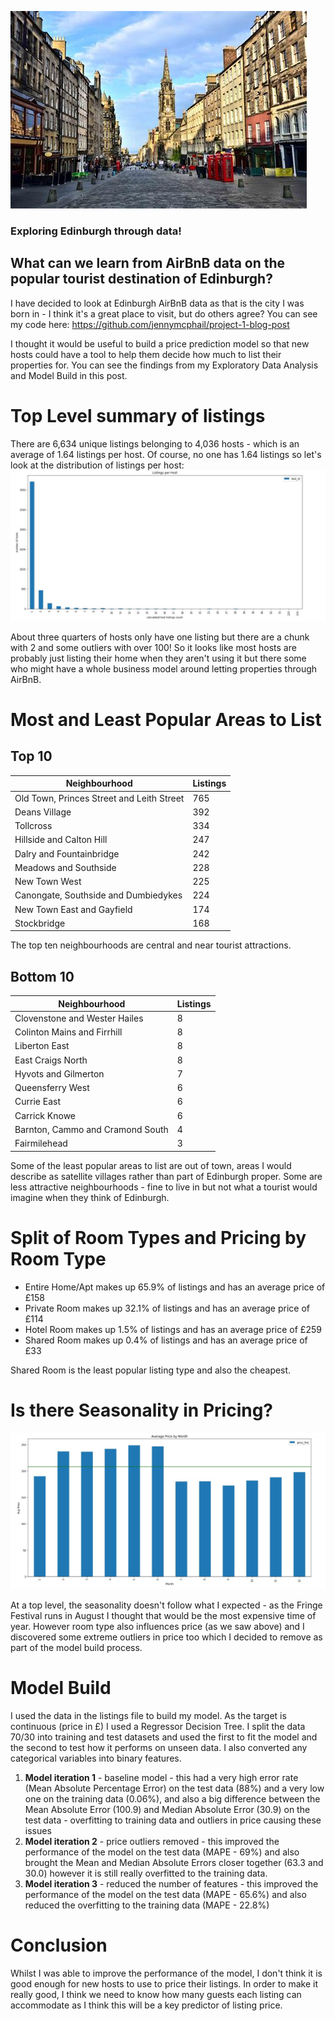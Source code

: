 ![royal_mile](https://github.com/jennymcphail/jennymcphail.github.io/blob/master/royal_mile.jfif?raw=true)
### Exploring Edinburgh through data!
## What can we learn from AirBnB data on the popular tourist destination of Edinburgh?

I have decided to look at Edinburgh AirBnB data as that is the city I was born in - I think it's a great place to visit, but do others agree?
You can see my code here: https://github.com/jennymcphail/project-1-blog-post

I thought it would be useful to build a price prediction model so that new hosts could have a tool to help them decide how much to list their properties for. You can see the findings from my Exploratory Data Analysis and Model Build in this post.

# Top Level summary of listings

There are 6,634 unique listings belonging to 4,036 hosts - which is an average of 1.64 listings per host. Of course, no one has 1.64 listings so let's look at the distribution of listings per host:
![listings_per_host](https://github.com/jennymcphail/jennymcphail.github.io/blob/master/listings_per_host.JPG?raw=true)

About three quarters of hosts only have one listing but there are a chunk with 2 and some outliers with over 100! So it looks like most hosts are probably just listing their home when they aren't using it but there some who might have a whole business model around letting properties through AirBnB.

# Most and Least Popular Areas to List
## Top 10
| Neighbourhood                            | Listings  | 
|------------------------------------------|-----------|
|Old Town, Princes Street and Leith Street | 765       |
|Deans Village                             | 392       |
|Tollcross                                 | 334       |
|Hillside and Calton Hill                  | 247       |
|Dalry and Fountainbridge                  | 242       |
|Meadows and Southside                     | 228       |
|New Town West                             | 225       |
|Canongate, Southside and Dumbiedykes      | 224       |
|New Town East and Gayfield                | 174       |
|Stockbridge                               | 168       |

The top ten neighbourhoods are central and near tourist attractions.

## Bottom 10
| Neighbourhood                            | Listings  | 
|------------------------------------------|-----------|
|Clovenstone and Wester Hailes             | 8         |
|Colinton Mains and Firrhill               | 8         |
|Liberton East                             | 8         |
|East Craigs North                         | 8         |
|Hyvots and Gilmerton                      | 7         |
|Queensferry West                          | 6         |
|Currie East                               | 6         |
|Carrick Knowe                             | 6         |
|Barnton, Cammo and Cramond South          | 4         |
|Fairmilehead                              | 3         |

Some of the least popular areas to list are out of town, areas I would describe as satellite villages rather than part of Edinburgh proper.
Some are less attractive neighbourhoods - fine to live in but not what a tourist would imagine when they think of Edinburgh.

# Split of Room Types and Pricing by Room Type

- Entire Home/Apt makes up 65.9% of listings and has an average price of £158
- Private Room makes up 32.1% of listings and has an average price of £114
- Hotel Room makes up 1.5% of listings and has an average price of £259
- Shared Room makes up 0.4% of listings and has an average price of £33

Shared Room is the least popular listing type and also the cheapest.

# Is there Seasonality in Pricing?
![seasonal_pricing](https://github.com/jennymcphail/jennymcphail.github.io/blob/master/seasonal_pricing.JPG?raw=true)

At a top level, the seasonality doesn't follow what I expected - as the Fringe Festival runs in August I thought that would be the most expensive time of year. However room type also influences price (as we saw above) and I discovered some extreme outliers in price too which I decided to remove as part of the model build process.

# Model Build

I used the data in the listings file to build my model. As the target is continuous (price in £) I used a Regressor Decision Tree. I split the data 70/30 into training and test datasets and used the first to fit the model and the second to test how it performs on unseen data. I also converted any categorical variables into binary features.
1. **Model iteration 1** - baseline model - this had a very high error rate (Mean Absolute Percentage Error) on the test data (88%) and a very low one on the training data (0.06%), and also a big difference between the Mean Absolute Error (100.9) and Median Absolute Error (30.9) on the test data - overfitting to training data and outliers in price causing these issues
2. **Model iteration 2** - price outliers removed - this improved the performance of the model on the test data (MAPE - 69%) and also brought the Mean and Median Absolute Errors closer together (63.3 and 30.0) however it is still really overfitted to the training data.
3. **Model iteration 3** - reduced the number of features - this improved the performance of the model on the test data (MAPE - 65.6%) and also reduced the overfitting to the training data (MAPE - 22.8%) 

# Conclusion

Whilst I was able to improve the performance of the model, I don't think it is good enough for new hosts to use to price their listings. In order to make it really good, I think we need to know how many guests each listing can accommodate as I think this will be a key predictor of listing price.

